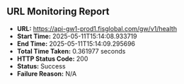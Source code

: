## URL Monitoring Report

- **URL:** https://api-gw1-prod1.fisglobal.com/gw/v1/health
- **Start Time:** 2025-05-11T15:14:08.933719
- **End Time:** 2025-05-11T15:14:09.295696
- **Total Time Taken:** 0.361977 seconds
- **HTTP Status Code:** 200
- **Status:** Success
- **Failure Reason:** N/A
